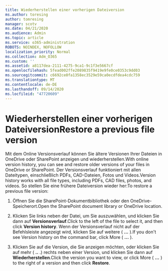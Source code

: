 ```yaml
---
title: Wiederherstellen einer vorherigen Dateiversion
ms.author: toresing
author: tomresing
manager: scotv
ms.date: 04/21/2020
ms.audience: Admin
ms.topic: article
ms.service: o365-administration
ROBOTS: NOINDEX, NOFOLLOW
localization_priority: Normal
ms.collection: Adm_O365
ms.custom: ''
ms.assetid: a8117dea-2111-4275-9ca1-9c1f3e5667cf
ms.openlocfilehash: 5fead002ffe2089835f9419e9fe0ce0353c9dd03
ms.sourcegitcommit: c6692ce0fa1358ec3529e59ca0ecdfdea4cdc759
ms.translationtype: MT
ms.contentlocale: de-DE
ms.lasthandoff: 09/14/2020
ms.locfileid: "47720609"
---
```

# <a name="restore-a-previous-file-version"></a><span data-ttu-id="4e092-102">Wiederherstellen einer vorherigen Dateiversion</span><span class="sxs-lookup"><span data-stu-id="4e092-102">Restore a previous file version</span></span>

<span data-ttu-id="4e092-103">Mit dem Online Versionsverlauf können Sie ältere Versionen Ihrer Dateien in OneDrive oder SharePoint anzeigen und wiederherstellen.</span><span class="sxs-lookup"><span data-stu-id="4e092-103">With online version history, you can see and restore older versions of your files in OneDrive or SharePoint.</span></span> <span data-ttu-id="4e092-104">Der Versionsverlauf funktioniert mit allen Dateitypen, einschließlich PDFs, CAD-Dateien, Fotos und Videos.</span><span class="sxs-lookup"><span data-stu-id="4e092-104">Version history works with all file types, including PDFs, CAD files, photos, and videos.</span></span> <span data-ttu-id="4e092-105">So stellen Sie eine frühere Dateiversion wieder her:</span><span class="sxs-lookup"><span data-stu-id="4e092-105">To restore a previous file version:</span></span>
  
1. <span data-ttu-id="4e092-106">Öffnen Sie die SharePoint-Dokumentbibliothek oder den OneDrive-Speicherort.</span><span class="sxs-lookup"><span data-stu-id="4e092-106">Open the SharePoint document library or OneDrive location.</span></span>
    
2. <span data-ttu-id="4e092-107">Klicken Sie links neben der Datei, um Sie auszuwählen, und klicken Sie dann auf **Versionsverlauf**.</span><span class="sxs-lookup"><span data-stu-id="4e092-107">Click to the left of the file to select it, and then click **Version history**.</span></span> <span data-ttu-id="4e092-108">Wenn der Versionsverlauf nicht auf der Befehlsleiste angezeigt wird, klicken Sie auf weitere ( **...** ).</span><span class="sxs-lookup"><span data-stu-id="4e092-108">If you don't see Version history on the command bar, click More ( **...** ).</span></span> 
    
3. <span data-ttu-id="4e092-109">Klicken Sie auf die Version, die Sie anzeigen möchten, oder klicken Sie auf mehr ( **..** .) rechts neben einer Version, und klicken Sie dann auf **Wiederherstellen**.</span><span class="sxs-lookup"><span data-stu-id="4e092-109">Click the version you want to view, or click More ( **...** ) to the right of a version and then click **Restore**.</span></span>
    

